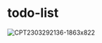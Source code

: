 # todo-list
![CPT2303292136-1863x822](https://user-images.githubusercontent.com/84997338/228698720-7ff70696-4e77-4e37-9453-8f65d50a4abf.gif)
